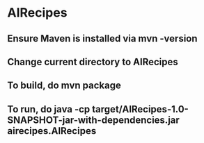 # AIRecipes

## Ensure Maven is installed via mvn -version

## Change current directory to AIRecipes

## To build, do mvn package

## To run, do java -cp target/AIRecipes-1.0-SNAPSHOT-jar-with-dependencies.jar airecipes.AIRecipes
